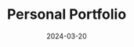 ---
title: Personal Portfolio
tags: 
  - project
  - featured
client: self
description: A modern portfolio website built with Eleventy.
techStack:
  - HTML/CSS
  - JavaScript
  - Eleventy
links:
  github: https://github.com/yourusername/portfolio
  demo: https://yourportfolio.com
image: /images/projects/portfolio.jpg
featured: true
date: 2024-03-20
--- 